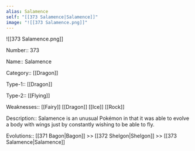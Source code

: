 ```yaml
---
alias: Salamence
self: "[[373 Salamence|Salamence]]"
image: "![[373 Salamence.png]]"
---
```


![[373 Salamence.png]]

Number:: 373

Name:: Salamence

Category:: [[Dragon]]

Type-1:: [[Dragon]]

Type-2:: [[Flying]]

Weaknesses:: [[Fairy]] [[Dragon]] [[Ice]] [[Rock]]

Description:: Salamence is an unusual Pokémon in that it was able to evolve a body with wings just by constantly wishing to be able to fly.

Evolutions:: [[371 Bagon|Bagon]] >> [[372 Shelgon|Shelgon]] >> [[373 Salamence|Salamence]]
